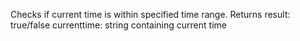 Checks if current time is within specified time range. 
Returns 
result: true/false
currenttime: string containing current time
